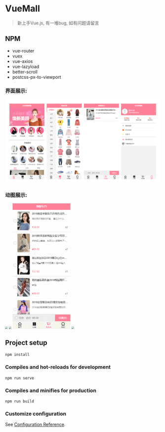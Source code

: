 # VueMall

> 新上手Vue.js, 有一堆bug, 如有问题请留言

##  NPM
- vue-router
- vuex
- vue-axios
- vue-lazyload
- better-scroll
- postcss-px-to-viewport

### 界面展示: 

![](https://raw.githubusercontent.com/lchkid/VueMall/master/images/show.png)

### 动图展示: 

<img src="https://raw.githubusercontent.com/lchkid/VueMall/master/images/home.gif" style="zoom:50%;" /> <img src="https://raw.githubusercontent.com/lchkid/VueMall/master/images/category.gif" style="zoom:50%;" /> <img src="https://raw.githubusercontent.com/lchkid/VueMall/master/images/cart.gif" style="zoom:50%;" /> <img src="https://raw.githubusercontent.com/lchkid/VueMall/master/images/detail.gif" style="zoom:50%;" />

## Project setup

```
npm install
```

### Compiles and hot-reloads for development
```
npm run serve
```

### Compiles and minifies for production
```
npm run build
```

### Customize configuration
See [Configuration Reference](https://cli.vuejs.org/config/).
